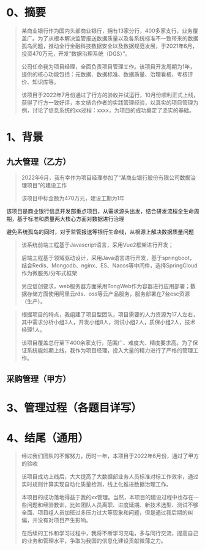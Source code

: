 # 0、摘要


> 某商业银行作为国内头部商业银行，拥有13家分行，400多家支行，业务覆盖广。为了从根本解决监管报送数据质量以及各系统标准不一致带来的数据孤岛问题，推动全行金融科技数据安全以及数据规范发展，于2021年6月，投资470万元，开发“数据治理系统（DGS）”。
>
> 公司任命我为项目经理，全面负责项目管理工作。该项目开发周期为1年，提供的核心功能包括：元数据、数据标准、数据质量、治理看板、考核评价、知识库等。
>
> 该项目于2022年7月份通过了行方的验收并试运行，10月份顺利正式上线，获得了行方一致好评，本文结合作者的实践管理经验，以真实的项目管理为例，讨论了信息系统的xx过程：xxxx，为项目的成功奠定了坚实的基础。

# 1、背景

## 九大管理（乙方）

> 2022年6月，我有幸作为项目经理参加了“某商业银行股份有限公司数据治理项目”的建设工作
>
> 该项目中标金额为470万元，建设工期为1年
>
该项目是商业银行信息开发部重点项目，从需求源头出发，结合研发流程全生命周期，基于标准和质量两大核心方面对数据进行治理
> 
避免系统孤岛的同时，对于监管报送等银行生命线，从根源上解决数据质量问题
> 

> 该系统前端工程基于Javascript语言，采用Vue2框架进行开发；
>
> 后端工程基于领域驱动设计，采用Java语言进行开发，基于springboot，结合Redis、Mongodb、nginx、ES、Nacos等中间件，选择SpringCloud作为微服务/分布式框架
>
> 另应信创要求，web服务器方面采用TongWeb作为容器进行应用部署；数据存储方面使用阿里云rds、oss等云产品服务，服务部署在7台esc资源（生产）。


> 根据项目的特点，我组建了项目型团队，项目需要的人力资源为17人左右，其中需求分析小组3人，开发小组8人，测试小组2人，质保小组2人，技术经理1人。
>
> 该项目覆盖总行至下400余家支行，范围广、难度大、精度要求高。为了保证系统能如期上线，我作为项目经理，投入大量的精力进行了严格的管理工作。

## 采购管理（甲方）

>

# 3、管理过程（各题目详写）


# 4、结尾（通用）
> ​	经过我们团队的不懈努力，历时一年，本项目于2022年6月份，通过了甲方的验收
>
> ​	该项目成功上线后，大大提高了大数据部业务人员标准对标工作效率，通过实时规则计算实现自动化质量检测，线上化推进数据治理工作。
>
> ​	本项目的成功落地得益于我的xx管理。当然，本项目的建设过程中也存在一些问题和经验教训，比如团队人员离职、进度延期、新技术选型、测试不够全面、项目组人员加班过多压力过大等现象和问题，但是通过我后期的纠偏，并没有对项目产生影响。
>
> ​	在后续的工作和学习过程中，我将不断学习充电，多与同行交流，提高自己的业务和管理水平，争取为我国的信息化建设贡献微薄之力。